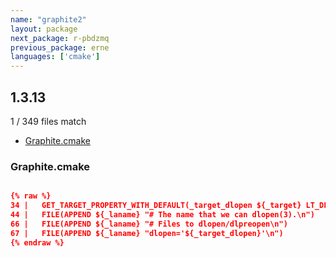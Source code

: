 ```yaml
---
name: "graphite2"
layout: package
next_package: r-pbdzmq
previous_package: erne
languages: ['cmake']
---
```

## 1.3.13
1 / 349 files match

 - [Graphite.cmake](#graphitecmake)

### Graphite.cmake

```cmake

{% raw %}
34 |   GET_TARGET_PROPERTY_WITH_DEFAULT(_target_dlopen ${_target} LT_DLOPEN "")
44 |   FILE(APPEND ${_laname} "# The name that we can dlopen(3).\n")
66 |   FILE(APPEND ${_laname} "# Files to dlopen/dlpreopen\n")
67 |   FILE(APPEND ${_laname} "dlopen='${_target_dlopen}'\n")
{% endraw %}

```